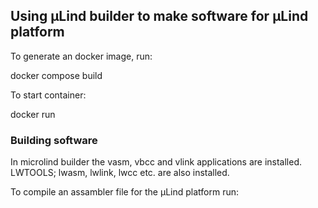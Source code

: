 ## Using µLind builder to make software for µLind platform

To generate an docker image, run:

   docker compose build


To start container:

   docker run





### Building software

In microlind builder the vasm, vbcc and vlink applications are installed.
LWTOOLS; lwasm, lwlink, lwcc etc. are also installed.

To compile an assambler file for the µLind platform run:



